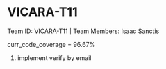 # VICARA-T11
Team ID: VICARA-T11 | Team Members: Isaac Sanctis

curr_code_coverage = 96.67%
1. implement verify by email